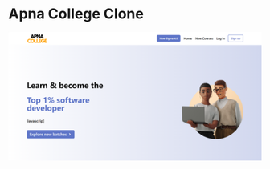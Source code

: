 # Apna College Clone

![Screenshot](/Apna%20College%20Clone/screenshot/Screenshot%202024-09-10%20173021.png)